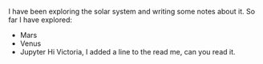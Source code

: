 I have been exploring the solar system and writing some notes about it. So far I have explored:
* Mars
* Venus
* Jupyter
Hi Victoria, I added a line to the read me, can you read it.
